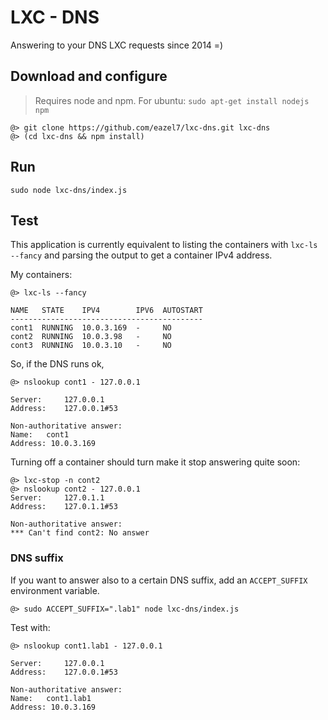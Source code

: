 LXC - DNS
=========

Answering to your DNS LXC requests since 2014 =)

Download and configure
----------------------

> Requires node and npm. For ubuntu: ```sudo apt-get install nodejs npm```


```
@> git clone https://github.com/eazel7/lxc-dns.git lxc-dns
@> (cd lxc-dns && npm install)
```

Run
---


```
sudo node lxc-dns/index.js
```

Test
----

This application is currently equivalent to listing the containers with ```lxc-ls --fancy``` and parsing the output to get a container IPv4 address.

My containers:

```
@> lxc-ls --fancy

NAME   STATE    IPV4        IPV6  AUTOSTART
-------------------------------------------
cont1  RUNNING  10.0.3.169  -     NO
cont2  RUNNING  10.0.3.98   -     NO
cont3  RUNNING  10.0.3.10   -     NO
```

So, if the DNS runs ok, 

```
@> nslookup cont1 - 127.0.0.1

Server:		127.0.0.1
Address:	127.0.0.1#53

Non-authoritative answer:
Name:	cont1
Address: 10.0.3.169
```

Turning off a container should turn make it stop answering quite soon:

```
@> lxc-stop -n cont2
@> nslookup cont2 - 127.0.0.1
Server:		127.0.1.1
Address:	127.0.1.1#53

Non-authoritative answer:
*** Can't find cont2: No answer
```

### DNS suffix

If you want to answer also to a certain DNS suffix, add an ```ACCEPT_SUFFIX``` environment variable. 

```
@> sudo ACCEPT_SUFFIX=".lab1" node lxc-dns/index.js
```

Test with:

```
@> nslookup cont1.lab1 - 127.0.0.1

Server:		127.0.0.1
Address:	127.0.0.1#53

Non-authoritative answer:
Name:	cont1.lab1
Address: 10.0.3.169
```


